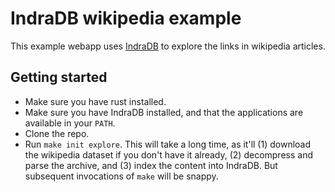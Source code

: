 # IndraDB wikipedia example

This example webapp uses [IndraDB](https://github.com/indradb/indradb) to explore the links in wikipedia articles.

## Getting started

* Make sure you have rust installed.
* Make sure you have IndraDB installed, and that the applications are available in your `PATH`.
* Clone the repo.
* Run `make init explore`. This will take a long time, as it'll (1) download the wikipedia dataset if you don't have it already, (2) decompress and parse the archive, and (3) index the content into IndraDB. But subsequent invocations of `make` will be snappy.
